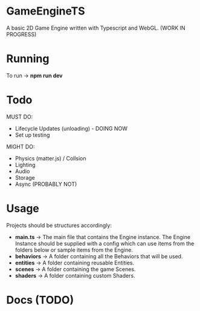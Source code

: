 # GameEngineTS
A basic 2D Game Engine written with Typescript and WebGL. (WORK IN PROGRESS)


# Running
To run -> **npm run dev**


# Todo
MUST DO:
- Lifecycle Updates (unloading) - DOING NOW
- Set up testing

MIGHT DO:
- Physics (matter.js) / Collsion
- Lighting
- Audio
- Storage
- Async (PROBABLY NOT)


# Usage
Projects should be structures accordingly:

- **main.ts** -> The main file that contains the Engine instance. The Engine Instance should be supplied with a config which can use items from the folders below or sample items from the Engine.
- **behaviors** -> A folder containing all the Behaviors that will be used.
- **entities** -> A folder containing reusable Entities.
- **scenes** -> A folder containing the game Scenes.
- **shaders** -> A folder containing custom Shaders.


# Docs (TODO)
